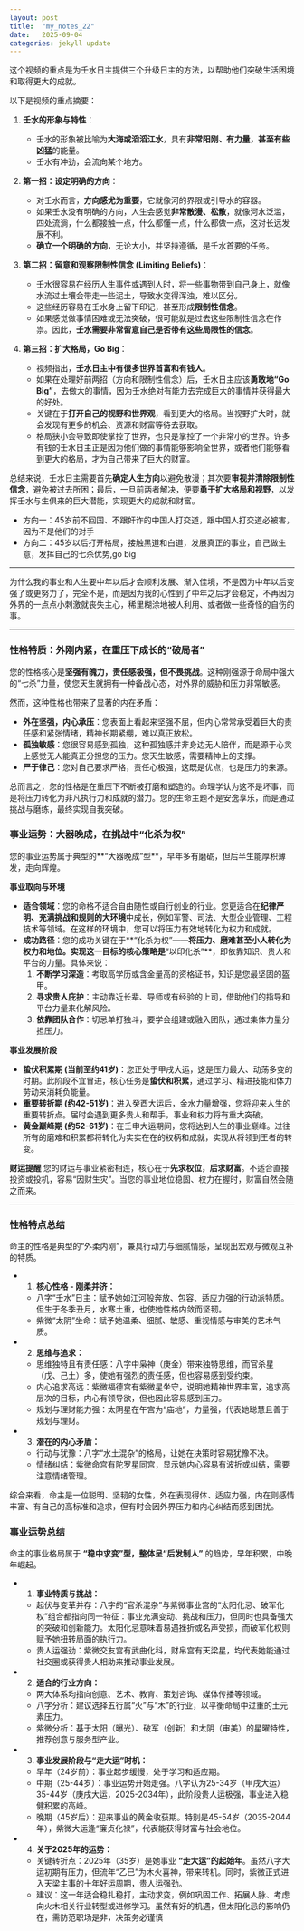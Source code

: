 ```yaml
---
layout: post
title:  "my_notes_22"
date:   2025-09-04
categories: jekyll update
---
```



这个视频的重点是为壬水日主提供三个升级日主的方法，以帮助他们突破生活困境和取得更大的成就。

以下是视频的重点摘要：

1.  **壬水的形象与特性**：
    *   壬水的形象被比喻为**大海或滔滔江水**，具有**非常阳刚、有力量，甚至有些凶猛**的能量。
    *   壬水有冲劲，会流向某个地方。

2.  **第一招：设定明确的方向**：
    *   对壬水而言，**方向感尤为重要**，它就像河的界限或引导水的容器。
    *   如果壬水没有明确的方向，人生会感觉**非常散漫、松散**，就像河水泛滥，四处流淌，什么都接触一点，什么都懂一点，什么都做一点，这对长远发展不利。
    *   **确立一个明确的方向**，无论大小，并坚持遵循，是壬水首要的任务。

3.  **第二招：留意和观察限制性信念 (Limiting Beliefs)**：
    *   壬水很容易在经历人生事件或遇到人时，将一些事物带到自己身上，就像水流过土壤会带走一些泥土，导致水变得浑浊，难以区分。
    *   这些经历容易在壬水身上留下印记，甚至形成**限制性信念**。
    *   如果感觉做事情困难或无法突破，很可能就是过去这些限制性信念在作祟。因此，**壬水需要非常留意自己是否带有这些局限性的信念**。

4.  **第三招：扩大格局，Go Big**：
    *   视频指出，**壬水日主中有很多世界首富和有钱人**。
    *   如果在处理好前两招（方向和限制性信念）后，壬水日主应该**勇敢地“Go Big”**，去做大的事情，因为壬水绝对有能力去完成巨大的事情并获得最大的好处。
    *   关键在于**打开自己的视野和世界观**，看到更大的格局。当视野扩大时，就会发现有更多的机会、资源和财富等待去获取。
    *   格局狭小会导致即使掌控了世界，也只是掌控了一个非常小的世界。许多有钱的壬水日主正是因为他们做的事情能够影响全世界，或者他们能够看到更大的格局，才为自己带来了巨大的财富。

总结来说，壬水日主需要首先**确定人生方向**以避免散漫；其次要**审视并清除限制性信念**，避免被过去所困；最后，一旦前两者解决，便要**勇于扩大格局和视野**，以发挥壬水与生俱来的巨大潜能，实现更大的成就和财富。


+ 方向一：45岁前不回国、不跟奸诈的中国人打交道，跟中国人打交道必被害，因为不是他们的对手
+ 方向二：45岁以后打开格局，接触黑道和白道，发展真正的事业，自己做生意，发挥自己的七杀优势,go big

---

为什么我的事业和人生要中年以后才会顺利发展、渐入佳境，不是因为中年以后变强了或更努力了，完全不是，而是因为我的心性到了中年之后才会稳定，不再因为外界的一点点小刺激就丧失主心，稀里糊涂地被人利用、或者做一些奇怪的自伤的事。

---


### **性格特质：外刚内紧，在重压下成长的“破局者”**

您的性格核心是**坚强有魄力，责任感极强，但不畏挑战**。这种刚强源于命局中强大的“七杀”力量，使您天生就拥有一种备战心态，对外界的威胁和压力非常敏感。

然而，这种性格也带来了显著的内在矛盾：
*   **外在坚强，内心承压**：您表面上看起来坚强不屈，但内心常常承受着巨大的责任感和紧张情绪，精神长期紧绷，难以真正放松。
*   **孤独敏感**：您很容易感到孤独，这种孤独感并非身边无人陪伴，而是源于心灵上感觉无人能真正分担您的压力。您天生敏感，需要精神上的支撑。
*   **严于律己**：您对自己要求严格，责任心极强，这既是优点，也是压力的来源。

总而言之，您的性格是在重压下不断被打磨和塑造的。命理学认为这不是坏事，而是将压力转化为非凡执行力和成就的潜力。您的生命主题不是安逸享乐，而是通过挑战与磨练，最终实现自我突破。

### **事业运势：大器晚成，在挑战中“化杀为权”**

您的事业运势属于典型的**“大器晚成”型**，早年多有磨砺，但后半生能厚积薄发，走向辉煌。

**事业取向与环境**
*   **适合领域**：您的命格不适合自由随性或自行创业的行业。您更适合在**纪律严明、充满挑战和规则的大环境**中成长，例如军警、司法、大型企业管理、工程技术等领域。在这样的环境中，您可以将压力有效地转化为权力和成就。
*   **成功路径**：您的成功关键在于**“化杀为权”**——将压力、磨难甚至小人转化为权力和地位。实现这一目标的核心策略是**“以印化杀”**，即依靠知识、贵人和平台的力量。具体来说：
    1.  **不断学习深造**：考取高学历或含金量高的资格证书，知识是您最坚固的盔甲。
    2.  **寻求贵人庇护**：主动靠近长辈、导师或有经验的上司，借助他们的指导和平台力量来化解风险。
    3.  **依靠团队合作**：切忌单打独斗，要学会组建或融入团队，通过集体力量分担压力。

**事业发展阶段**
*   **蛰伏积累期 (当前至约41岁)**：您正处于甲戌大运，这是压力最大、动荡多变的时期。此阶段不宜冒进，核心任务是**蛰伏和积累**，通过学习、精进技能和体力劳动来消耗负能量。
*   **重要转折期 (约42-51岁)**：进入癸酉大运后，金水力量增强，您将迎来人生的重要转折点。届时会遇到更多贵人和帮手，事业和权力将有重大突破。
*   **黄金巅峰期 (约52-61岁)**：在壬申大运期间，您将达到人生的事业巅峰。过往所有的磨难和积累都将转化为实实在在的权柄和成就，实现从将领到王者的转变。

**财运提醒**
您的财运与事业紧密相连，核心在于**先求权位，后求财富**。不适合直接投资或投机，容易“因财生灾”。当您的事业地位稳固、权力在握时，财富自然会随之而来。


---


### **性格特点总结**

命主的性格是典型的“外柔内刚”，兼具行动力与细腻情感，呈现出宏观与微观互补的特质。

+ 1. **核心性格 - 刚柔并济：**
    * 八字“壬水”日主：赋予她如江河般奔放、包容、适应力强的行动派特质。但生于冬季丑月，水寒土重，也使她性格内敛而坚韧。
    * 紫微“太阴”坐命：赋予她温柔、细腻、敏感、重视情感与审美的艺术气质。

+ 2. **思维与追求：**
  * 思维独特且有责任感：八字中枭神（庚金）带来独特思维，而官杀星（戊、己土）多，使她有强烈的责任感，但也容易感到受约束。
  * 内心追求高远：紫微福德宫有紫微星坐守，说明她精神世界丰富，追求高层次的目标，内心有领导欲，但也因此容易感到压力。
  * 规划与理财能力强：太阴星在午宫为“庙地”，力量强，代表她聪慧且善于规划与理财。

+ 3. **潜在的内心矛盾：**
    * 行动与犹豫：八字“水土混杂”的格局，让她在决策时容易犹豫不决。
    * 情绪纠结：紫微命宫有陀罗星同宫，显示她内心容易有波折或纠结，需要注意情绪管理。

综合来看，命主是一位聪明、坚韧的女性，外在表现得体、适应力强，内在则感情丰富、有自己的高标准和追求，但有时会因外界压力和内心纠结而感到困扰。

### 事业运势总结

命主的事业格局属于 **“稳中求变”型，整体呈“后发制人”** 的趋势，早年积累，中晚年崛起。

+ 1. **事业特质与挑战：**
  * 起伏与变革并存：八字的“官杀混杂”与紫微事业宫的“太阳化忌、破军化权”组合都指向同一特征：事业充满变动、挑战和压力，但同时也具备强大的突破和创新能力。太阳化忌意味着易遇挫折或名声受损，而破军化权则赋予她扭转局面的执行力。
  * 贵人运强劲：紫微交友宫有武曲化科，财帛宫有天梁星，均代表她能通过社交圈或获得贵人相助来推动事业发展。

+ 2. **适合的行业方向：**
  * 两大体系均指向创意、艺术、教育、策划咨询、媒体传播等领域。
  * 八字分析：建议选择五行属“火”与“木”的行业，以平衡命局中过重的土元素压力。
  * 紫微分析：基于太阳（曝光）、破军（创新）和太阴（审美）的星曜特性，推荐创意与服务型产业。

+ 3. **事业发展阶段与“走大运”时机：**
    * 早年（24岁前）：事业起步缓慢，处于学习和适应期。
    * 中期（25-44岁）：事业运势开始走强。八字认为25-34岁（甲戌大运）35-44岁（庚戌大运，2025-2034年），此阶段贵人运极强，事业进入稳健积累的高峰。
    * 晚期（45岁后）：迎来事业的黄金收获期。特别是45-54岁（2035-2044年），紫微大运逢“廉贞化禄”，代表能获得财富与社会地位。

+ 4. **关于2025年的运势：**
    * 关键转折点：2025年（35岁）是她事业 **“走大运”的起始年**。虽然八字大运初期有压力，但流年“乙巳”为木火喜神，带来转机。同时，紫微正式进入天梁主事的十年好运周期，贵人运强劲。
    * 建议：这一年适合稳扎稳打，主动求变，例如巩固工作、拓展人脉、考虑向火木相关行业转型或进修学习。虽然有好的机遇，但太阳化忌的影响仍在，需防范职场是非，决策务必谨慎
